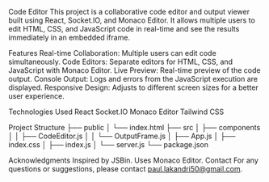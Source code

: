 Code Editor
This project is a collaborative code editor and output viewer built using React, Socket.IO, and Monaco Editor. It allows multiple users to edit HTML, CSS, and JavaScript code in real-time and see the results immediately in an embedded iframe.

Features
Real-time Collaboration: Multiple users can edit code simultaneously.
Code Editors: Separate editors for HTML, CSS, and JavaScript with Monaco Editor.
Live Preview: Real-time preview of the code output.
Console Output: Logs and errors from the JavaScript execution are displayed.
Responsive Design: Adjusts to different screen sizes for a better user experience.

Technologies Used
React
Socket.IO
Monaco Editor
Tailwind CSS

Project Structure
├── public
│   └── index.html
├── src
│   ├── components
│   │   ├── CodeEditor.js
│   │   └── OutputFrame.js
│   ├── App.js
│   ├── index.css
│   ├── index.js
│   └── server.js
└── package.json

Acknowledgments
Inspired by JSBin.
Uses Monaco Editor.
Contact
For any questions or suggestions, please contact paul.lakandri50@gmail.com.
